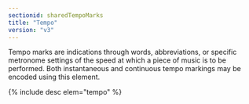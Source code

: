 ```yaml
---
sectionid: sharedTempoMarks
title: "Tempo"
version: "v3"
---
```


Tempo marks are indications through words, abbreviations, or specific metronome settings of the speed at which a piece of music is to be performed. Both instantaneous and continuous tempo markings may be encoded using this element.

  
{% include desc elem="tempo" %} 
 

